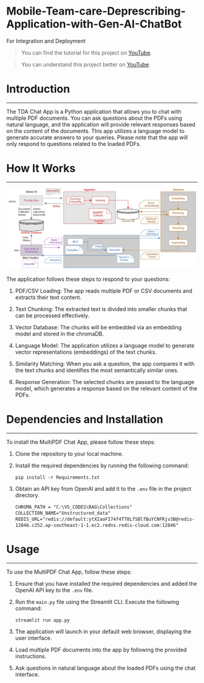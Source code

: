 # Mobile-Team-care-Deprescribing-Application-with-Gen-AI-ChatBot
For Integration and Deployment

> You can find the tutorial for this project on [YouTube](https://youtu.be/dXxQ0LR-3Hg).

> You can understand this project better on [YouTube]([https://youtu.be/dXxQ0LR-3Hg](https://www.youtube.com/watch?v=T-D1OfcDW1M&list=PLEJnINKHyZIBZZxkSNafHQMDdg5Lf3O3W&pp=gAQB)).

# Introduction
------------
The TDA Chat App is a Python application that allows you to chat with multiple PDF documents. You can ask questions about the PDFs using natural language, and the application will provide relevant responses based on the content of the documents. This app utilizes a language model to generate accurate answers to your queries. Please note that the app will only respond to questions related to the loaded PDFs.

# How It Works
------------

![System Architecture Diagram](./Sys_Arc/Sys_Arc.jpg)

The application follows these steps to respond to your questions:

1. PDF/CSV Loading: The app reads multiple PDF or CSV documents and extracts their text content.

2. Text Chunking: The extracted text is divided into smaller chunks that can be processed effectively.

3. Vector Database: The chunks will be embedded via an embedding model and stored in the chromaDB.

5. Language Model: The application utilizes a language model to generate vector representations (embeddings) of the text chunks.

6. Similarity Matching: When you ask a question, the app compares it with the text chunks and identifies the most semantically similar ones.

7. Response Generation: The selected chunks are passed to the language model, which generates a response based on the relevant content of the PDFs.

# Dependencies and Installation
----------------------------
To install the MultiPDF Chat App, please follow these steps:

1. Clone the repository to your local machine.

2. Install the required dependencies by running the following command:
   ```
   pip install -r Requirements.txt
   ```

3. Obtain an API key from OpenAI and add it to the `.env` file in the project directory.
   ```
   CHROMA_PATH = "C:\VS_CODES\RAG\Collections"
   COLLECTION_NAME="Unstructured_data"
   REDIS_URL="redis://default:ytXIaoFI74f4TT8LfSBlfBuYCNFRjv3B@redis-12846.c252.ap-southeast-1-1.ec2.redns.redis-cloud.com:12846"
   ```

# Usage
-----
To use the MultiPDF Chat App, follow these steps:

1. Ensure that you have installed the required dependencies and added the OpenAI API key to the `.env` file.

2. Run the `main.py` file using the Streamlit CLI. Execute the following command:
   ```
   streamlit run app.py
   ```

3. The application will launch in your default web browser, displaying the user interface.

4. Load multiple PDF documents into the app by following the provided instructions.

5. Ask questions in natural language about the loaded PDFs using the chat interface.

